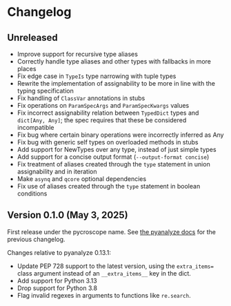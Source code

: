 # Changelog

## Unreleased

- Improve support for recursive type aliases
- Correctly handle type aliases and other types with fallbacks in more places
- Fix edge case in `TypeIs` type narrowing with tuple types
- Rewrite the implementation of assignability to be more in line with the typing
  specification
- Fix handling of `ClassVar` annotations in stubs
- Fix operations on `ParamSpecArgs` and `ParamSpecKwargs` values
- Fix incorrect assignability relation between `TypedDict` types and
  `dict[Any, Any]`; the spec requires that these be considered incompatible
- Fix bug where certain binary operations were incorrectly inferred as Any
- Fix bug with generic self types on overloaded methods in stubs
- Add support for NewTypes over any type, instead of just simple types
- Add support for a concise output format (`--output-format concise`)
- Fix treatment of aliases created through the `type` statement in union
  assignability and in iteration
- Make `asynq` and `qcore` optional dependencies
- Fix use of aliases created through the `type` statement in boolean conditions

## Version 0.1.0 (May 3, 2025)

First release under the pycroscope name.
See [the pyanalyze docs](https://github.com/quora/pyanalyze/blob/master/docs/changelog.md)
for the previous changelog.

Changes relative to pyanalyze 0.13.1:

- Update PEP 728 support to the latest version, using the `extra_items=`
  class argument instead of an `__extra_items__` key in the dict.
- Add support for Python 3.13
- Drop support for Python 3.8
- Flag invalid regexes in arguments to functions like `re.search`.
